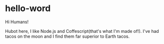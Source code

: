 # hello-word

Hi Humans!

Hubot here, I like Node.js and Coffescript(that's what I'm made of!).
I've had tacos on the moon and I find them far superior to Earth tacos.
